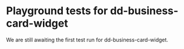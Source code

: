 # Playground tests for dd-business-card-widget
We are still awaiting the first test run for dd-business-card-widget.

